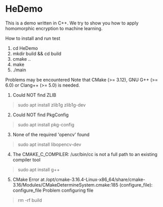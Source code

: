# HeDemo
This is a demo written in C++. We try to show you how to apply homomorphic encryption to machine learning.

How to install and run test
1. cd HeDemo
2. mkdir build && cd build
3. cmake ..
4. make
5. ./main


Problems may be encountered
Note that CMake (>= 3.12), GNU G++ (>= 6.0) or Clang++ (>= 5.0) is needed.
1. Could NOT find ZLIB
>sudo apt install zlib1g zlib1g-dev

2. Could NOT find PkgConfig
>sudo apt install pkg-config

3. None of the required 'opencv' found
>sudo apt install libopencv-dev

4. The CMAKE_C_COMPILER:  /usr/bin/cc  is not a full path to an existing compiler tool
>sudo apt install g++

5. CMake Error at /opt/cmake-3.16.4-Linux-x86_64/share/cmake-3.16/Modules/CMakeDetermineSystem.cmake:185 (configure_file):  configure_file Problem configuring file
> rm -rf build
